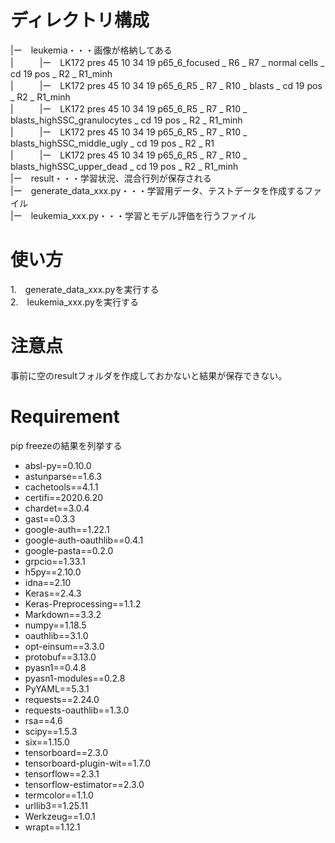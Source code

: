 # ディレクトリ構成
 
|ー　leukemia・・・画像が格納してある  
|　　　|ー　LK172 pres 45 10 34 19 p65_6_focused _ R6 _ R7 _ normal cells _ cd 19 pos _ R2 _ R1_minh   
|　　　|ー　LK172 pres 45 10 34 19 p65_6_R5 _ R7 _ R10 _ blasts _ cd 19 pos _ R2 _ R1_minh  
|　　　|ー　LK172 pres 45 10 34 19 p65_6_R5 _ R7 _ R10 _ blasts_highSSC_granulocytes _ cd 19 pos _ R2 _ R1_minh  
|　　　|ー　LK172 pres 45 10 34 19 p65_6_R5 _ R7 _ R10 _ blasts_highSSC_middle_ugly _ cd 19 pos _ R2 _ R1    
|　　　|ー　LK172 pres 45 10 34 19 p65_6_R5 _ R7 _ R10 _ blasts_highSSC_upper_dead _ cd 19 pos _ R2 _ R1_minh   
|ー　result・・・学習状況、混合行列が保存される  
|ー　generate_data_xxx.py・・・学習用データ、テストデータを作成するファイル  
|ー　leukemia_xxx.py・・・学習とモデル評価を行うファイル
 
# 使い方
 
1.　generate_data_xxx.pyを実行する  
2.　leukemia_xxx.pyを実行する
 
# 注意点
 
事前に空のresultフォルダを作成しておかないと結果が保存できない。
 
# Requirement
 
pip freezeの結果を列挙する
 
* absl-py==0.10.0
* astunparse==1.6.3
* cachetools==4.1.1
* certifi==2020.6.20
* chardet==3.0.4
* gast==0.3.3
* google-auth==1.22.1
* google-auth-oauthlib==0.4.1
* google-pasta==0.2.0
* grpcio==1.33.1
* h5py==2.10.0
* idna==2.10
* Keras==2.4.3
* Keras-Preprocessing==1.1.2
* Markdown==3.3.2
* numpy==1.18.5
* oauthlib==3.1.0
* opt-einsum==3.3.0
* protobuf==3.13.0
* pyasn1==0.4.8
* pyasn1-modules==0.2.8
* PyYAML==5.3.1
* requests==2.24.0
* requests-oauthlib==1.3.0
* rsa==4.6
* scipy==1.5.3
* six==1.15.0
* tensorboard==2.3.0
* tensorboard-plugin-wit==1.7.0
* tensorflow==2.3.1
* tensorflow-estimator==2.3.0
* termcolor==1.1.0
* urllib3==1.25.11
* Werkzeug==1.0.1
* wrapt==1.12.1
